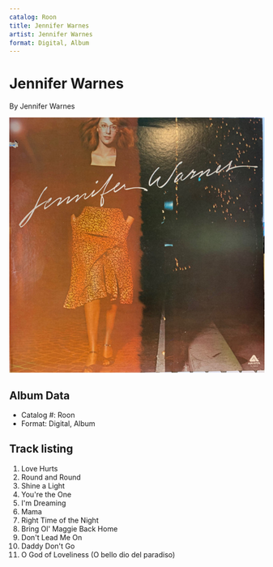 ```yaml
---
catalog: Roon
title: Jennifer Warnes
artist: Jennifer Warnes
format: Digital, Album
---
```


# Jennifer Warnes

By Jennifer Warnes

![](../../assets/albumcovers/Jennifer_Warnes-Jennifer_Warnes.png)

## Album Data

- Catalog #: Roon
- Format: Digital, Album


## Track listing


1. Love Hurts
2. Round and Round
3. Shine a Light
4. You're the One
5. I'm Dreaming
6. Mama
7. Right Time of the Night
8. Bring Ol' Maggie Back Home
9. Don't Lead Me On
10. Daddy Don't Go
11. O God of Loveliness (O bello dio del paradiso)

